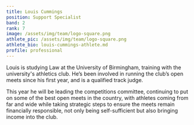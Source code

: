 ```yaml
---
title: Louis Cummings
position: Support Specialist
band: 2
rank: 7
image: /assets/img/team/logo-square.png
athlete_pic: /assets/img/team/logo-square.png
athlete_bio: louis-cummings-athlete.md
profile: professional
---
```


Louis is studying Law at the University of Birmingham, training with the university's athletics club. He’s been involved in running the club’s open meets since his first year, and is a qualified track judge.

This year he will be leading the competitions committee, continuing to put on some of the best open meets in the country, with athletes coming from far and wide while taking strategic steps to ensure the meets remain financially responsible, not only being self-sufficient but also bringing income into the club.
